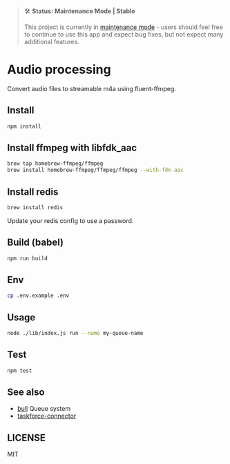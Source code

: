 > 🛠 **Status: Maintenance Mode | Stable**
>
> This project is currently in [maintenance mode](https://en.wikipedia.org/wiki/Maintenance_mode) - users should feel free to continue to use this app and expect bug fixes, but not expect many additional features.

# Audio processing

Convert audio files to streamable m4a using fluent-ffmpeg.

## Install

```sh
npm install
```

## Install ffmpeg with libfdk\_aac

```sh
brew tap homebrew-ffmpeg/ffmpeg
brew install homebrew-ffmpeg/ffmpeg/ffmpeg --with-fdk-aac
```

## Install redis

```sh
brew install redis
```

Update your redis config to use a password.

## Build (babel)

```sh
npm run build
```

## Env

```sh
cp .env.example .env
```

## Usage

```sh
node ./lib/index.js run --name my-queue-name
```

## Test

```sh
npm test
```

## See also

- [bull](https://github.com/OptimalBits/bull) Queue system
- [taskforce-connector](https://github.com/taskforcesh/taskforce-connector)

## LICENSE

MIT
